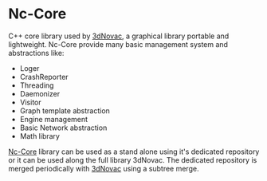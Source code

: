 Nc-Core
=======

C++ core library used by [3dNovac], a graphical library portable and lightweight.
Nc-Core provide many basic management system and abstractions like:
* Loger
* CrashReporter
* Threading
* Daemonizer
* Visitor
* Graph template abstraction
* Engine management
* Basic Network abstraction
* Math library


[Nc-Core] library can be used as a stand alone using it's dedicated repository 
or it can be used along the full library 3dNovac.
The dedicated repository is merged periodically with [3dNovac] using a subtree merge.


  [Nc-Core]: https://github.com/PoncinMatthieu/Nc-Core
  [3dNovac]: https://github.com/PoncinMatthieu/3dNovac

